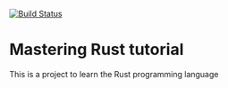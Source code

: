 [![Build Status](https://travis-ci.org/m00s/mastering-rust-tutorial.svg?branch=master)](https://travis-ci.org/m00s/mastering-rust-tutorial)

# Mastering Rust tutorial

This is a project to learn the Rust programming language
